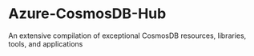 # Azure-CosmosDB-Hub
An extensive compilation of exceptional CosmosDB resources, libraries, tools, and applications
